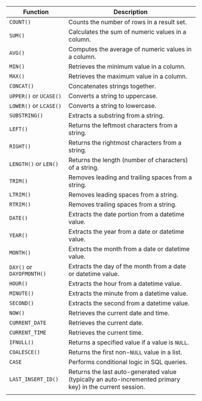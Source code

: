 | Function                  | Description                                                                                               |
| ------------------------- | --------------------------------------------------------------------------------------------------------- |
| `COUNT()`                 | Counts the number of rows in a result set.                                                                |
| `SUM()`                   | Calculates the sum of numeric values in a column.                                                         |
| `AVG()`                   | Computes the average of numeric values in a column.                                                       |
| `MIN()`                   | Retrieves the minimum value in a column.                                                                  |
| `MAX()`                   | Retrieves the maximum value in a column.                                                                  |
| `CONCAT()`                | Concatenates strings together.                                                                            |
| `UPPER()` or `UCASE()`    | Converts a string to uppercase.                                                                           |
| `LOWER()` or `LCASE()`    | Converts a string to lowercase.                                                                           |
| `SUBSTRING()`             | Extracts a substring from a string.                                                                       |
| `LEFT()`                  | Returns the leftmost characters from a string.                                                            |
| `RIGHT()`                 | Returns the rightmost characters from a string.                                                           |
| `LENGTH()` or `LEN()`     | Returns the length (number of characters) of a string.                                                    |
| `TRIM()`                  | Removes leading and trailing spaces from a string.                                                        |
| `LTRIM()`                 | Removes leading spaces from a string.                                                                     |
| `RTRIM()`                 | Removes trailing spaces from a string.                                                                    |
| `DATE()`                  | Extracts the date portion from a datetime value.                                                          |
| `YEAR()`                  | Extracts the year from a date or datetime value.                                                          |
| `MONTH()`                 | Extracts the month from a date or datetime value.                                                         |
| `DAY()` or `DAYOFMONTH()` | Extracts the day of the month from a date or datetime value.                                              |
| `HOUR()`                  | Extracts the hour from a datetime value.                                                                  |
| `MINUTE()`                | Extracts the minute from a datetime value.                                                                |
| `SECOND()`                | Extracts the second from a datetime value.                                                                |
| `NOW()`                   | Retrieves the current date and time.                                                                      |
| `CURRENT_DATE`            | Retrieves the current date.                                                                               |
| `CURRENT_TIME`            | Retrieves the current time.                                                                               |
| `IFNULL()`                | Returns a specified value if a value is `NULL`.                                                           |
| `COALESCE()`              | Returns the first non-`NULL` value in a list.                                                             |
| `CASE`                    | Performs conditional logic in SQL queries.                                                                |
| `LAST_INSERT_ID()`        | Returns the last auto-generated value (typically an auto-incremented primary key) in the current session. |
|                           |                                                                                                           |